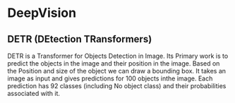 # DeepVision

## DETR (DEtection TRansformers)

DETR is a Transformer for Objects Detection in Image. Its Primary work is to predict the objects in the image and their position in the image. Based on the Position and size of the object we can draw  a bounding box. It takes an image as input and gives predictions for 100 objects inthe image. Each prediction has 92 classes (including No object class) and their probabilities associated with it. 
